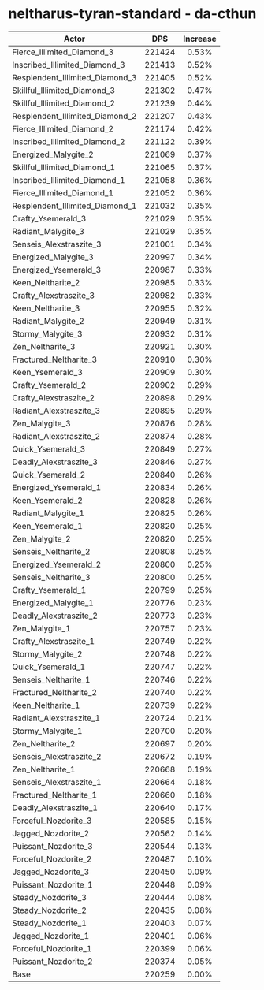 # neltharus-tyran-standard - da-cthun
| Actor | DPS | Increase |
|---|:---:|:---:|
|Fierce_Illimited_Diamond_3|221424|0.53%|
|Inscribed_Illimited_Diamond_3|221413|0.52%|
|Resplendent_Illimited_Diamond_3|221405|0.52%|
|Skillful_Illimited_Diamond_3|221302|0.47%|
|Skillful_Illimited_Diamond_2|221239|0.44%|
|Resplendent_Illimited_Diamond_2|221207|0.43%|
|Fierce_Illimited_Diamond_2|221174|0.42%|
|Inscribed_Illimited_Diamond_2|221122|0.39%|
|Energized_Malygite_2|221069|0.37%|
|Skillful_Illimited_Diamond_1|221065|0.37%|
|Inscribed_Illimited_Diamond_1|221058|0.36%|
|Fierce_Illimited_Diamond_1|221052|0.36%|
|Resplendent_Illimited_Diamond_1|221032|0.35%|
|Crafty_Ysemerald_3|221029|0.35%|
|Radiant_Malygite_3|221029|0.35%|
|Senseis_Alexstraszite_3|221001|0.34%|
|Energized_Malygite_3|220997|0.34%|
|Energized_Ysemerald_3|220987|0.33%|
|Keen_Neltharite_2|220985|0.33%|
|Crafty_Alexstraszite_3|220982|0.33%|
|Keen_Neltharite_3|220955|0.32%|
|Radiant_Malygite_2|220949|0.31%|
|Stormy_Malygite_3|220932|0.31%|
|Zen_Neltharite_3|220921|0.30%|
|Fractured_Neltharite_3|220910|0.30%|
|Keen_Ysemerald_3|220909|0.30%|
|Crafty_Ysemerald_2|220902|0.29%|
|Crafty_Alexstraszite_2|220898|0.29%|
|Radiant_Alexstraszite_3|220895|0.29%|
|Zen_Malygite_3|220876|0.28%|
|Radiant_Alexstraszite_2|220874|0.28%|
|Quick_Ysemerald_3|220849|0.27%|
|Deadly_Alexstraszite_3|220846|0.27%|
|Quick_Ysemerald_2|220840|0.26%|
|Energized_Ysemerald_1|220834|0.26%|
|Keen_Ysemerald_2|220828|0.26%|
|Radiant_Malygite_1|220825|0.26%|
|Keen_Ysemerald_1|220820|0.25%|
|Zen_Malygite_2|220820|0.25%|
|Senseis_Neltharite_2|220808|0.25%|
|Energized_Ysemerald_2|220800|0.25%|
|Senseis_Neltharite_3|220800|0.25%|
|Crafty_Ysemerald_1|220799|0.25%|
|Energized_Malygite_1|220776|0.23%|
|Deadly_Alexstraszite_2|220773|0.23%|
|Zen_Malygite_1|220757|0.23%|
|Crafty_Alexstraszite_1|220749|0.22%|
|Stormy_Malygite_2|220748|0.22%|
|Quick_Ysemerald_1|220747|0.22%|
|Senseis_Neltharite_1|220746|0.22%|
|Fractured_Neltharite_2|220740|0.22%|
|Keen_Neltharite_1|220739|0.22%|
|Radiant_Alexstraszite_1|220724|0.21%|
|Stormy_Malygite_1|220700|0.20%|
|Zen_Neltharite_2|220697|0.20%|
|Senseis_Alexstraszite_2|220672|0.19%|
|Zen_Neltharite_1|220668|0.19%|
|Senseis_Alexstraszite_1|220664|0.18%|
|Fractured_Neltharite_1|220660|0.18%|
|Deadly_Alexstraszite_1|220640|0.17%|
|Forceful_Nozdorite_3|220585|0.15%|
|Jagged_Nozdorite_2|220562|0.14%|
|Puissant_Nozdorite_3|220544|0.13%|
|Forceful_Nozdorite_2|220487|0.10%|
|Jagged_Nozdorite_3|220450|0.09%|
|Puissant_Nozdorite_1|220448|0.09%|
|Steady_Nozdorite_3|220444|0.08%|
|Steady_Nozdorite_2|220435|0.08%|
|Steady_Nozdorite_1|220403|0.07%|
|Jagged_Nozdorite_1|220401|0.06%|
|Forceful_Nozdorite_1|220399|0.06%|
|Puissant_Nozdorite_2|220374|0.05%|
|Base|220259|0.00%|
